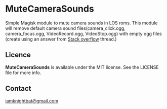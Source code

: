 # MuteCameraSounds

Simple Magisk module to mute camera sounds in LOS roms. This module will remove default camera sound files(camera_click.ogg, camera_focus.ogg, VideoRecord.ogg, VideoStop.ogg) with empty ogg files (create using an answer from [Stack overflow](https://stackoverflow.com/questions/32017827/ffmpeg-create-silent-ogg-audio-file#32027123) thread.)

## Licence
**MuteCameraSounds** is available under the MIT license. See the LICENSE file for more info.

## Contact
[iamknightbat@gmail.com](mailto:iamknightbat@gmail.com) 
